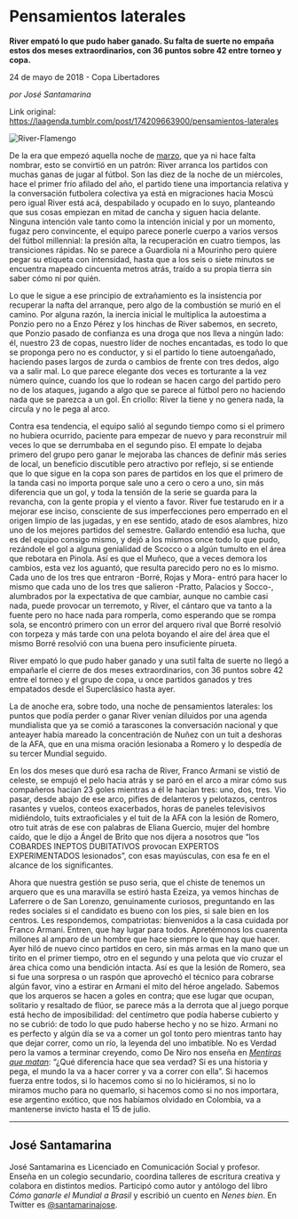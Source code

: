 # Pensamientos laterales

**River empató lo que pudo haber ganado. Su falta de suerte no empaña estos dos meses extraordinarios, con 36 puntos sobre 42 entre torneo y copa.**

24 de mayo de 2018 - Copa Libertadores

_por José Santamarina_

Link original: https://laagenda.tumblr.com/post/174209663900/pensamientos-laterales

![River-Flamengo](https://64.media.tumblr.com/1f9b480aecd6f05602d76668b83afe4d/tumblr_inline_p98mdtfvBY1t6q87u_500.jpg)



De la era que empezó aquella noche de [marzo](http://laagenda.buenosaires.gob.ar/post/171897515085/a-los-j%C3%B3venes-de-ayer), que ya ni hace falta nombrar, esto se convirtió en un patrón: River arranca los partidos con muchas ganas de jugar al fútbol. Son las diez de la noche de un miércoles, hace el primer frío afilado del año, el partido tiene una importancia relativa y la conversación futbolera colectiva ya está en migraciones hacia Moscú pero igual River está acá, despabilado y ocupado en lo suyo, planteando que sus cosas empiezan en mitad de cancha y siguen hacia delante. Ninguna intención vale tanto como la intención inicial y por un momento, fugaz pero convincente, el equipo parece ponerle cuerpo a varios versos del fútbol millennial: la presión alta, la recuperación en cuatro tiempos, las transiciones rápidas. No se parece a Guardiola ni a Mourinho pero quiere pegar su etiqueta con intensidad, hasta que a los seis o siete minutos se encuentra mapeado cincuenta metros atrás, traído a su propia tierra sin saber cómo ni por quién. 

Lo que le sigue a ese principio de extrañamiento es la insistencia por recuperar la nafta del arranque, pero algo de la combustión se murió en el camino. Por alguna razón, la inercia inicial le multiplica la autoestima a Ponzio pero no a Enzo Pérez y los hinchas de River sabemos, en secreto, que Ponzio pasado de confianza es una droga que nos lleva a ningún lado: él, nuestro 23 de copas, nuestro líder de noches encantadas, es todo lo que se proponga pero no es conductor, y si el partido lo tiene autoengañado, haciendo pases largos de zurda o cambios de frente con tres dedos, algo va a salir mal. Lo que parece elegante dos veces es torturante a la vez número quince, cuando los que lo rodean se hacen cargo del partido pero no de los ataques, jugando a algo que se parece al fútbol pero no haciendo nada que se parezca a un gol. En criollo: River la tiene y no genera nada, la circula y no le pega al arco.

Contra esa tendencia, el equipo salió al segundo tiempo como si el primero no hubiera ocurrido, paciente para empezar de nuevo y para reconstruir mil veces lo que se derrumbaba en el segundo piso. El empate lo dejaba primero del grupo pero ganar le mejoraba las chances de definir más series de local, un beneficio discutible pero atractivo por reflejo, si se entiende que lo que sigue en la copa son pares de partidos en los que el primero de la tanda casi no importa porque sale uno a cero o cero a uno, sin más diferencia que un gol, y toda la tensión de la serie se guarda para la revancha, con la gente propia y el viento a favor. River fue testarudo en ir a mejorar ese inciso, consciente de sus imperfecciones pero emperrado en el origen limpio de las jugadas, y en ese sentido, atado de esos alambres, hizo uno de los mejores partidos del semestre. Gallardo entendió esa lucha, que es del equipo consigo mismo, y dejó a los mismos once todo lo que pudo, rezándole el gol a alguna genialidad de Scocco o a algún tumulto en el área que rebotara en Pinola. Así es que el Muñeco, que a veces demora los cambios, esta vez los aguantó, que resulta parecido pero no es lo mismo. Cada uno de los tres que entraron -Borré, Rojas y Mora- entró para hacer lo mismo que cada uno de los tres que salieron -Pratto, Palacios y Socco-, alumbrados por la expectativa de que cambiar, aunque no cambie casi nada, puede provocar un terremoto, y River, el cántaro que va tanto a la fuente pero no hace nada para romperla, como esperando que se rompa sola, se encontró primero con un error del arquero rival que Borré resolvió con torpeza y más tarde con una pelota boyando el aire del área que el mismo Borré resolvió con una buena pero insuficiente pirueta. 

River empató lo que pudo haber ganado y una sutil falta de suerte no llegó a empañarle el cierre de dos meses extraordinarios, con 36 puntos sobre 42 entre el torneo y el grupo de copa, u once partidos ganados y tres empatados desde el Superclásico hasta ayer. 




La de anoche era, sobre todo, una noche de pensamientos laterales: los puntos que podía perder o ganar River venían diluidos por una agenda mundialista que ya se comió a tarascones la conversación nacional y que anteayer había mareado la concentración de Nuñez con un tuit a deshoras de la AFA, que en una misma oración lesionaba a Romero y lo despedía de su tercer Mundial seguido. 

En los dos meses que duró esa racha de River, Franco Armani se vistió de celeste, se empujó el pelo hacia atrás y se paró en el arco a mirar cómo sus compañeros hacían 23 goles mientras a él le hacían tres: uno, dos, tres. Vio pasar, desde abajo de ese arco, pifies de delanteros y pelotazos, centros rasantes y vuelos, conteos exacerbados, horas de paneles televisivos midiéndolo, tuits extraoficiales y el tuit de la AFA con la lesión de Romero, otro tuit atrás de ese con palabras de Eliana Guercio, mujer del hombre caído, que le dijo a Ángel de Brito que nos dijera a nosotros que “los COBARDES INEPTOS DUBITATIVOS provocan EXPERTOS EXPERIMENTADOS lesionados”, con esas mayúsculas, con esa fe en el alcance de los significantes.

Ahora que nuestra gestión se puso seria, que el chiste de tenemos un arquero que es una maravilla se estiró hasta Ezeiza, ya vemos hinchas de Laferrere o de San Lorenzo, genuinamente curiosos, preguntando en las redes sociales si el candidato es bueno con los pies, si sale bien en los centros. Les respondemos, compatriotas: bienvenidos a la casa cuidada por Franco Armani. Entren, que hay lugar para todos. Apretémonos los cuarenta millones al amparo de un hombre que hace siempre lo que hay que hacer. Ayer hiló de nuevo cinco partidos en cero, sin más armas en la mano que un tirito en el primer tiempo, otro en el segundo y una pelota que vio cruzar el área chica como una bendición intacta. Así es que la lesión de Romero, sea si fue una sorpresa o un raspón que aprovechó el técnico para cobrarse algún favor, vino a estirar en Armani el mito del héroe angelado. Sabemos que los arqueros se hacen a goles en contra; que ese lugar que ocupan, solitario y resaltado de flúor, se parece más a la derrota que al juego porque está hecho de imposibilidad: del centímetro que podía haberse cubierto y no se cubrió: de todo lo que pudo haberse hecho y no se hizo. Armani no es perfecto y algún día se va a comer un gol tonto pero mientras tanto hay que dejar correr, como un río, la leyenda del uno imbatible. No es Verdad pero la vamos a terminar creyendo, como De Niro nos enseña en [*Mentiras que matan*](https://www.youtube.com/watch?v=bndZ17ioQgM): “¿Qué diferencia hace que sea verdad? Si es una historia y pega, el mundo la va a hacer correr y va a correr con ella”. Si hacemos fuerza entre todos, si lo hacemos como si no lo hiciéramos, si no lo miramos mucho para no quemarlo, si hacemos como si no nos importara, ese argentino exótico, que nos habíamos olvidado en Colombia, va a mantenerse invicto hasta el 15 de julio.



---

 José Santamarina
-----------------

José Santamarina es Licenciado en Comunicación Social y profesor. Enseña en un colegio secundario, coordina talleres de escritura creativa y colabora en distintos medios. Participó como autor y antólogo del libro *Cómo ganarle el Mundial a Brasil* y escribió un cuento en *Nenes bien*. En Twitter es [@santamarinajose](https://twitter.com/santamarinajose?lang=es). 

